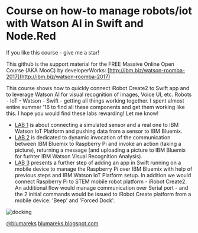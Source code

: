# Course on how-to manage robots/iot with Watson AI in Swift and Node.Red
If you like this course - give me a star!

This github is the support material for the FREE Massive Online Open Course (AKA MooC) by developerWorks: [http://ibm.biz/watson-roomba-2017](http://ibm.biz/watson-roomba-2017)

This course shows how to quickly connect iRobot Create2 to Swift app and to leverage Watson AI for visual recognition of images, Voice UI, etc.
Robots - IoT - Watson - Swift - getting all things working together. I spent almost entire summer '16 to find all these components and get them working like this. I hope you would find these labs rewarding! Let me know!

- [LAB 1](https://github.com/blumareks/iot-watson-swift/tree/master/lab1) is about connecting a simulated sensor and a real one to IBM Watson IoT Platform and pushing data from a sensor to IBM Bluemix.
- [LAB 2](https://github.com/blumareks/iot-watson-swift/tree/master/lab2) is dedicated to dynamic invocation of the communication between IBM Bluemix to Raspberry Pi and invoke an action (taking a picture), returning a message (and uploading a picture to IBM Bluemix for furhter IBM Watson Visual Recognition Analysis).
- [LAB 3](https://github.com/blumareks/iot-watson-swift/tree/master/lab3) presents a further step of adding an app in Swift running on a mobile device to manage the Raspberry Pi over IBM Bluemix with help of previous steps and IBM Watson IoT Platform setup. In addition we would connect Raspberry Pi to STEM mobile robot platform - iRobot Create2. An additional flow would manage communication over Serial port - and the 2 initial commands would be issued to iRobot Create platform from a mobile device: 'Beep' and 'Forced Dock'.

![docking](https://github.com/blumareks/iot-watson-swift/blob/master/lab3/img/docking.png)

[@blumareks](https://twitter.com/blumareks) [blumareks.blogspot.com](http://blumareks.blogspot.com)
